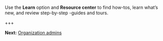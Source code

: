 Use the **Learn** option and **Resource center** to find how-tos, learn what’s new, and review step-by-step -guides and tours.

+++

**Next:** [Organization admins](uee1640282265780.md)

